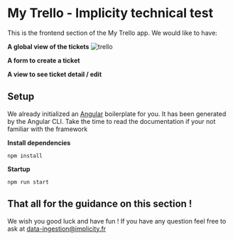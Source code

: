 # My Trello - Implicity technical test

This is the frontend section of the My Trello app. We would like to have:

**A global view of the tickets**
![trello](https://blog.trello.com/hs-fs/hubfs/How%20Managers%20Use%20Trello/TreamGoalSettingCentral.png?width=2519&name=TreamGoalSettingCentral.png)

**A form to create a ticket**

**A view to see ticket detail / edit**


## Setup 

We already initialized an [Angular](https://angular.io/docs) boilerplate for you. It has been generated by the Angular CLI. Take the time to read the documentation if your not familiar with the framework


**Install dependencies**
```shell
npm install
```

**Startup**
```shell
npm run start
```

## That all for the guidance on this section !
We wish you good luck and have fun !
If you have any question feel free to ask at [data-ingestion@implicity.fr](mailto:https://typeorm.io/#/migrations/using-migration-api-to-write-migrations)
